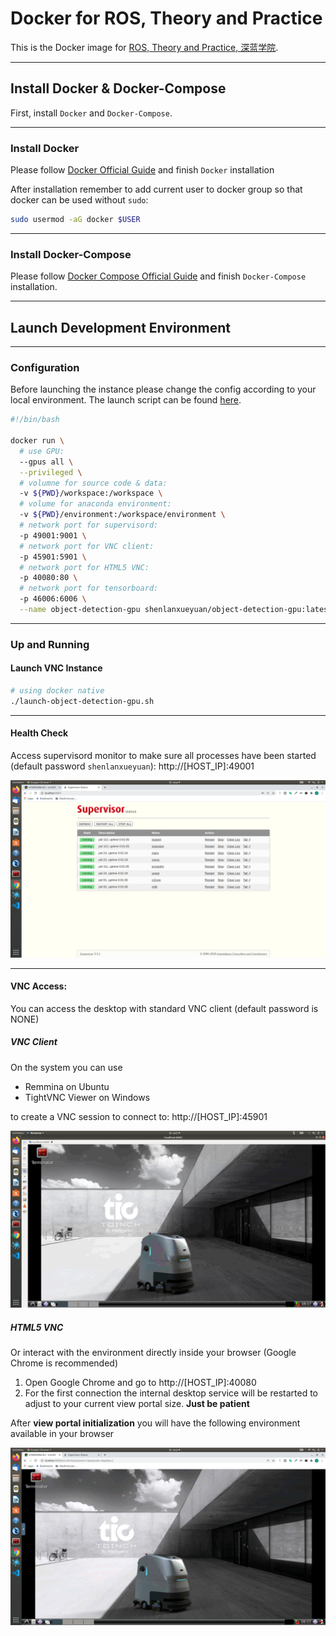 # Docker for ROS, Theory and Practice

This is the Docker image for [ROS, Theory and Practice, 深蓝学院](https://www.shenlanxueyuan.com/my/course/246).

---

## Install Docker & Docker-Compose

First, install `Docker` and `Docker-Compose`.

---

### Install Docker

Please follow [Docker Official Guide](https://docs.docker.com/engine/install/ubuntu/) and finish `Docker` installation

After installation remember to add current user to docker group so that docker can be used without `sudo`:

```bash
sudo usermod -aG docker $USER
```

---

### Install Docker-Compose

Please follow [Docker Compose Official Guide](https://docs.docker.com/compose/install/) and finish `Docker-Compose` installation.

---

## Launch Development Environment

---

### Configuration

Before launching the instance please change the config according to your local environment. The launch script can be found [here](launch-object-detection-gpu.sh).

```bash
#!/bin/bash

docker run \
  # use GPU:
  --gpus all \
  --privileged \
  # volumne for source code & data:
  -v ${PWD}/workspace:/workspace \
  # volume for anaconda environment:
  -v ${PWD}/environment:/workspace/environment \
  # network port for supervisord:
  -p 49001:9001 \
  # network port for VNC client:
  -p 45901:5901 \
  # network port for HTML5 VNC:
  -p 40080:80 \
  # network port for tensorboard:
  -p 46006:6006 \
  --name object-detection-gpu shenlanxueyuan/object-detection-gpu:latest
```

---

### Up and Running 

#### Launch VNC Instance

```bash
# using docker native
./launch-object-detection-gpu.sh
```

---

#### Health Check

Access supervisord monitor to make sure all processes have been started (default password `shenlanxueyuan`): http://[HOST_IP]:49001

![Supervisord Health Check](doc/01-supervisord-health-check.png)

---

#### VNC Access:

You can access the desktop with standard VNC client (default password is NONE)

##### VNC Client

On the system you can use 

* Remmina on Ubuntu
* TightVNC Viewer on Windows

to create a VNC session to connect to: http://[HOST_IP]:45901

![VNC through VNC Client](doc/02-vnc-access-with-vnc-client.png)

##### HTML5 VNC

Or interact with the environment directly inside your browser (Google Chrome is recommended)

1. Open Google Chrome and go to http://[HOST_IP]:40080
2. For the first connection the internal desktop service will be restarted to adjust to your current view portal size. **Just be patient**

After **view portal initialization** you will have the following environment available in your browser

![VNC through Web Browser](doc/03-vnc-access-with-browser.png)